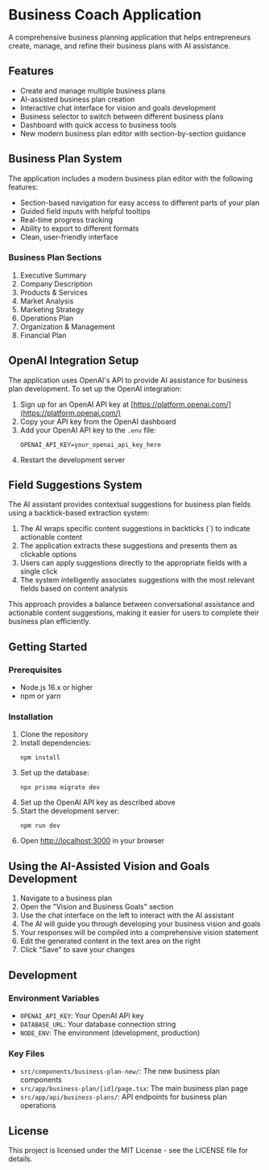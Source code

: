 # Business Coach Application

A comprehensive business planning application that helps entrepreneurs create, manage, and refine their business plans with AI assistance.

## Features

- Create and manage multiple business plans
- AI-assisted business plan creation
- Interactive chat interface for vision and goals development
- Business selector to switch between different business plans
- Dashboard with quick access to business tools
- New modern business plan editor with section-by-section guidance

## Business Plan System

The application includes a modern business plan editor with the following features:

- Section-based navigation for easy access to different parts of your plan
- Guided field inputs with helpful tooltips
- Real-time progress tracking
- Ability to export to different formats
- Clean, user-friendly interface

### Business Plan Sections

1. Executive Summary
2. Company Description
3. Products & Services
4. Market Analysis
5. Marketing Strategy
6. Operations Plan
7. Organization & Management
8. Financial Plan

## OpenAI Integration Setup

The application uses OpenAI's API to provide AI assistance for business plan development. To set up the OpenAI integration:

1. Sign up for an OpenAI API key at [https://platform.openai.com/](https://platform.openai.com/)
2. Copy your API key from the OpenAI dashboard
3. Add your OpenAI API key to the `.env` file:
   ```
   OPENAI_API_KEY=your_openai_api_key_here
   ```
4. Restart the development server

## Field Suggestions System

The AI assistant provides contextual suggestions for business plan fields using a backtick-based extraction system:

1. The AI wraps specific content suggestions in backticks (`) to indicate actionable content
2. The application extracts these suggestions and presents them as clickable options
3. Users can apply suggestions directly to the appropriate fields with a single click
4. The system intelligently associates suggestions with the most relevant fields based on content analysis

This approach provides a balance between conversational assistance and actionable content suggestions, making it easier for users to complete their business plan efficiently.

## Getting Started

### Prerequisites

- Node.js 16.x or higher
- npm or yarn

### Installation

1. Clone the repository
2. Install dependencies:
   ```
   npm install
   ```
3. Set up the database:
   ```
   npx prisma migrate dev
   ```
4. Set up the OpenAI API key as described above
5. Start the development server:
   ```
   npm run dev
   ```
6. Open [http://localhost:3000](http://localhost:3000) in your browser

## Using the AI-Assisted Vision and Goals Development

1. Navigate to a business plan
2. Open the "Vision and Business Goals" section
3. Use the chat interface on the left to interact with the AI assistant
4. The AI will guide you through developing your business vision and goals
5. Your responses will be compiled into a comprehensive vision statement
6. Edit the generated content in the text area on the right
7. Click "Save" to save your changes

## Development

### Environment Variables

- `OPENAI_API_KEY`: Your OpenAI API key
- `DATABASE_URL`: Your database connection string
- `NODE_ENV`: The environment (development, production)

### Key Files

- `src/components/business-plan-new/`: The new business plan components
- `src/app/business-plan/[id]/page.tsx`: The main business plan page
- `src/app/api/business-plans/`: API endpoints for business plan operations

## License

This project is licensed under the MIT License - see the LICENSE file for details. 